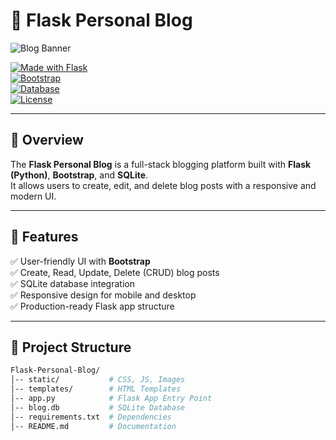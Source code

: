 # 📝 Flask Personal Blog  

![Blog Banner](https://img.freepik.com/free-vector/blogging-concept-illustration_114360-788.jpg?w=900&t=st=1694786510~exp=1694787110~hmac=5f8d73a66d351e54f604233a3c764b6db9a28f696b4a68c2591f98b3bb0865a7)  

[![Made with Flask](https://img.shields.io/badge/Made%20with-Flask-blue.svg)](https://flask.palletsprojects.com/)  
[![Bootstrap](https://img.shields.io/badge/Frontend-Bootstrap-purple)](https://getbootstrap.com/)  
[![Database](https://img.shields.io/badge/Database-SQLite-green)](https://www.sqlite.org/)  
[![License](https://img.shields.io/badge/License-MIT-yellow.svg)](LICENSE)  

---

## 📖 Overview  
The **Flask Personal Blog** is a full-stack blogging platform built with **Flask (Python)**, **Bootstrap**, and **SQLite**.  
It allows users to create, edit, and delete blog posts with a responsive and modern UI.  

---

## 🚀 Features  
✅ User-friendly UI with **Bootstrap**  
✅ Create, Read, Update, Delete (CRUD) blog posts  
✅ SQLite database integration  
✅ Responsive design for mobile and desktop  
✅ Production-ready Flask app structure  

---

## 📂 Project Structure  
```bash
Flask-Personal-Blog/
│-- static/           # CSS, JS, Images
│-- templates/        # HTML Templates
│-- app.py            # Flask App Entry Point
│-- blog.db           # SQLite Database
│-- requirements.txt  # Dependencies
│-- README.md         # Documentation
